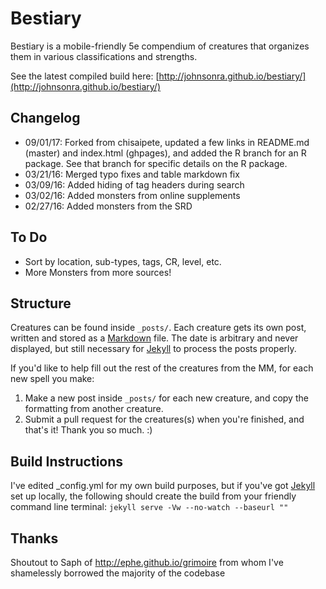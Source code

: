 # Bestiary

Bestiary is a mobile-friendly 5e compendium of creatures that organizes them in various classifications and strengths.

See the latest compiled build here: [http://johnsonra.github.io/bestiary/](http://johnsonra.github.io/bestiary/)

## Changelog
* 09/01/17: Forked from chisaipete, updated a few links in README.md (master) and index.html (ghpages), and added the R branch for an R package. See that branch for specific details on the R package.
* 03/21/16: Merged typo fixes and table markdown fix
* 03/09/16: Added hiding of tag headers during search
* 03/02/16: Added monsters from online supplements
* 02/27/16: Added monsters from the SRD

## To Do
* Sort by location, sub-types, tags, CR, level, etc.
* More Monsters from more sources!

## Structure
Creatures can be found inside `_posts/`. Each creature gets its own post, written and stored as a [Markdown](http://daringfireball.net/projects/markdown/basics) file. The date is arbitrary and never displayed, but still necessary for [Jekyll](http://jekyllrb.com) to process the posts properly.

If you'd like to help fill out the rest of the creatures from the MM, for each new spell you make:

1. Make a new post inside `_posts/` for each new creature, and copy the formatting from another creature.
2. Submit a pull request for the creatures(s) when you're finished, and that's it! Thank you so much. :)

## Build Instructions
I've edited _config.yml for my own build purposes, but if you've got [Jekyll](http://jekyllrb.com) set up locally, the following should create the build from your friendly command line terminal:
`jekyll serve -Vw --no-watch --baseurl ""`

## Thanks

Shoutout to Saph of http://ephe.github.io/grimoire from whom I've shamelessly borrowed the majority of the codebase
